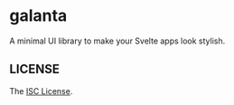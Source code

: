 # galanta

A minimal UI library to make your Svelte apps look stylish.

## LICENSE

The [ISC License](https://github.com/icflorescu/galanta/blob/master/LICENSE).
